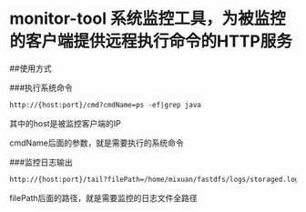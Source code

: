 monitor-tool
系统监控工具，为被监控的客户端提供远程执行命令的HTTP服务
===============

##使用方式

###执行系统命令
```html
http://{host:port}/cmd?cmdName=ps -ef|grep java
```
其中的host是被监控客户端的IP

cmdName后面的参数，就是需要执行的系统命令

###监控日志输出
```html
http://{host:port}/tail?filePath=/home/mixuan/fastdfs/logs/storaged.log
```
filePath后面的路径，就是需要监控的日志文件全路径

